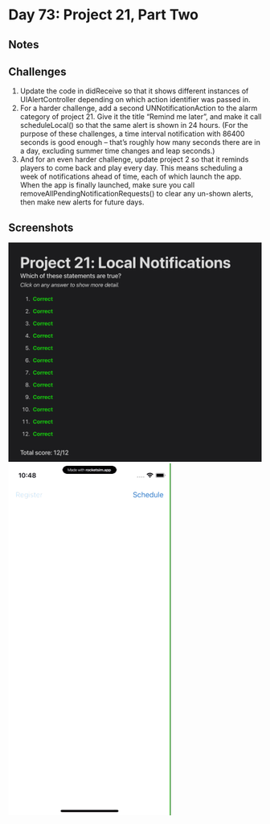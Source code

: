 # Day 73: Project 21, Part Two

## Notes

## Challenges

1. Update the code in didReceive so that it shows different instances of UIAlertController depending on which action identifier was passed in.
2. For a harder challenge, add a second UNNotificationAction to the alarm category of project 21. Give it the title “Remind me later”, and make it call scheduleLocal() so that the same alert is shown in 24 hours. (For the purpose of these challenges, a time interval notification with 86400 seconds is good enough – that’s roughly how many seconds there are in a day, excluding summer time changes and leap seconds.)
3. And for an even harder challenge, update project 2 so that it reminds players to come back and play every day. This means scheduling a week of notifications ahead of time, each of which launch the app. When the app is finally launched, make sure you call removeAllPendingNotificationRequests() to clear any un-shown alerts, then make new alerts for future days.


## Screenshots
![App-Screenshot](documentation/1.png)
![App-Screenshot](documentation/1.gif)


